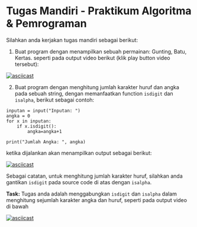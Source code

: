 # Tugas Mandiri - Praktikum Algoritma & Pemrograman

Silahkan anda kerjakan tugas mandiri sebagai berikut:
1. Buat program dengan menampilkan sebuah permainan: Gunting, Batu, Kertas. seperti pada output video berikut (klik play button video tersebut):

[![asciicast](https://asciinema.org/a/e8P0MH8rpfZWhjmtXqhTyY7ow.svg)](https://asciinema.org/a/e8P0MH8rpfZWhjmtXqhTyY7ow)


2. Buat program dengan menghitung jumlah karakter huruf dan angka pada sebuah string, dengan memanfaatkan function `isdigit` dan `isalpha`, berikut sebagai contoh:

```
inputan = input("Inputan: ")
angka = 0
for x in inputan:
    if x.isdigit():
        angka=angka+1

print("Jumlah Angka: ", angka)
```

ketika dijalankan akan menampilkan output sebagai berikut:

[![asciicast](https://asciinema.org/a/nRIu3jc0vNqWz4LRrTBJaxVut.svg)](https://asciinema.org/a/nRIu3jc0vNqWz4LRrTBJaxVut)

Sebagai catatan, untuk menghitung jumlah karakter huruf, silahkan anda gantikan `isdigit` pada source code di atas dengan `isalpha`. 

**Task:** Tugas anda adalah menggabungkan `isdigit` dan `isalpha` dalam menghitung sejumlah karakter angka dan huruf, seperti pada output video di bawah

[![asciicast](https://asciinema.org/a/rv2dZkUY9vRYwD4EvkB2g9zxP.svg)](https://asciinema.org/a/rv2dZkUY9vRYwD4EvkB2g9zxP)
